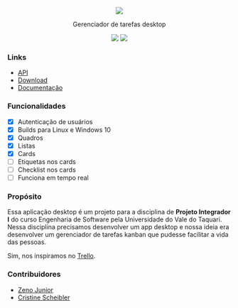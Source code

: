 <p align="center">
  <img src="https://zenojunior.github.io/trellu/_media/logo.png">
</p>
<p align="center">
  Gerenciador de tarefas desktop
</p>
<p align="center">
  <img src="https://travis-ci.org/zenojunior/trellu.png?branch=master">
  <img src="https://img.shields.io/badge/Sprint-1/6-brightgreen.svg?style=flat">
</p>

### Links

- [API](http://trellu-app.herokuapp.com/)
- [Download](http://trellu-download.herokuapp.com/)
- [Documentação](https://zenojunior.github.io/trellu)

### Funcionalidades

- [x] Autenticação de usuários
- [x] Builds para Linux e Windows 10
- [x] Quadros
- [x] Listas
- [x] Cards
- [ ] Etiquetas nos cards
- [ ] Checklist nos cards
- [ ] Funciona em tempo real

### Propósito
Essa aplicação desktop é um projeto para a disciplina de **Projeto Integrador I** do curso Engenharia de Software pela Universidade do Vale do Taquari. Nessa disciplina precisamos desenvolver um app desktop e nossa ideia era desenvolver um gerenciador de tarefas kanban que pudesse facilitar a vida das pessoas.

Sim, nos inspiramos no [Trello](https://trello.com).

### Contribuidores
- [Zeno Junior](https://github.com/zenojunior)
- [Cristine Scheibler](https://github.com/cris-scheib)